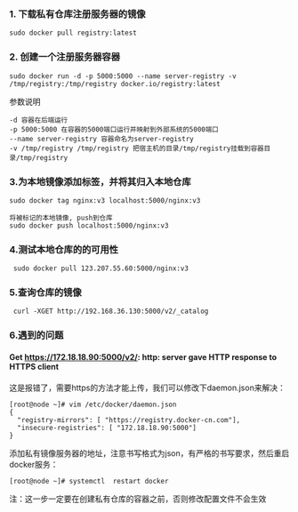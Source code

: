 ### 1. 下载私有仓库注册服务器的镜像
```
sudo docker pull registry:latest
```

### 2. 创建一个注册服务器容器
```
sudo docker run -d -p 5000:5000 --name server-registry -v /tmp/registry:/tmp/registry docker.io/registry:latest
```

参数说明
```
-d 容器在后端运行
-p 5000:5000 在容器的5000端口运行并映射到外部系统的5000端口
--name server-registry 容器命名为server-registry
-v /tmp/registry /tmp/registry 把宿主机的目录/tmp/registry挂载到容器目录/tmp/registry
```

### 3.为本地镜像添加标签，并将其归入本地仓库
```
sudo docker tag nginx:v3 localhost:5000/nginx:v3

将被标记的本地镜像, push到仓库
sudo docker push localhost:5000/nginx:v3
```

### 4.测试本地仓库的的可用性
```
 sudo docker pull 123.207.55.60:5000/nginx:v3
```

### 5.查询仓库的镜像
```
 curl -XGET http://192.168.36.130:5000/v2/_catalog
```

### 6.遇到的问题

#### Get https://172.18.18.90:5000/v2/: http: server gave HTTP response to HTTPS client
这是报错了，需要https的方法才能上传，我们可以修改下daemon.json来解决：

```
[root@node ~]# vim /etc/docker/daemon.json
{
  "registry-mirrors": [ "https://registry.docker-cn.com"],
  "insecure-registries": [ "172.18.18.90:5000"]
}
```

添加私有镜像服务器的地址，注意书写格式为json，有严格的书写要求，然后重启docker服务：

```
[root@node ~]# systemctl  restart docker
```

注：这一步一定要在创建私有仓库的容器之前，否则修改配置文件不会生效


